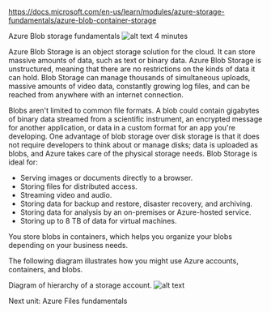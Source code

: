 https://docs.microsoft.com/en-us/learn/modules/azure-storage-fundamentals/azure-blob-container-storage

Azure Blob storage fundamentals
![alt text](https://docs.microsoft.com/en-us/learn/azure-fundamentals/azure-storage-fundamentals/media/icon-azure-blob-storage.png)
4 minutes

Azure Blob Storage is an object storage solution for the cloud. It can store massive amounts of data, such as text or binary data. Azure Blob Storage is unstructured, meaning that there are no restrictions on the kinds of data it can hold. Blob Storage can manage thousands of simultaneous uploads, massive amounts of video data, constantly growing log files, and can be reached from anywhere with an internet connection.

Blobs aren't limited to common file formats. A blob could contain gigabytes of binary data streamed from a scientific instrument, an encrypted message for another application, or data in a custom format for an app you're developing. One advantage of blob storage over disk storage is that it does not require developers to think about or manage disks; data is uploaded as blobs, and Azure takes care of the physical storage needs.
Blob Storage is ideal for:
* Serving images or documents directly to a browser.
* Storing files for distributed access.
* Streaming video and audio.
* Storing data for backup and restore, disaster recovery, and archiving.
* Storing data for analysis by an on-premises or Azure-hosted service.
* Storing up to 8 TB of data for virtual machines.

You store blobs in containers, which helps you organize your blobs depending on your business needs.

The following diagram illustrates how you might use Azure accounts, containers, and blobs.

Diagram of hierarchy of a storage account.
![alt text](https://docs.microsoft.com/en-us/learn/azure-fundamentals/azure-storage-fundamentals/media/account-container-blob.png)

Next unit: Azure Files fundamentals



